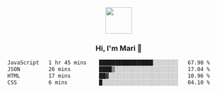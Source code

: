 <div align="center">
  <img src="https://media.giphy.com/media/v1.Y2lkPTc5MGI3NjExbWNrdHRsMmV6NHV1NGIwdXN6MmZpZ3g2c3oycDIxemcwdDluMjBmOCZlcD12MV9pbnRlcm5hbF9naWZfYnlfaWQmY3Q9cw/XEOUMqltCrGdCnatFF/giphy.gif" width="60px" align="center">
  <h3>Hi, I'm Mari 👋</h3>
</div>

<!--START_SECTION:waka-->

```txt
JavaScript   1 hr 45 mins    █████████████████░░░░░░░░   67.90 %
JSON         26 mins         ████▒░░░░░░░░░░░░░░░░░░░░   17.04 %
HTML         17 mins         ██▓░░░░░░░░░░░░░░░░░░░░░░   10.96 %
CSS          6 mins          █░░░░░░░░░░░░░░░░░░░░░░░░   04.10 %
```

<!--END_SECTION:waka-->
